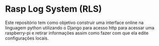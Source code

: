 # Rasp Log System (RLS)

Este repositório tem como objetivo construir uma interface online na linguagem python utilizando o Django para acesso http para acessar uma raspberry-pi e retirar informações assim como fazer com que ela edite configurações locais.
